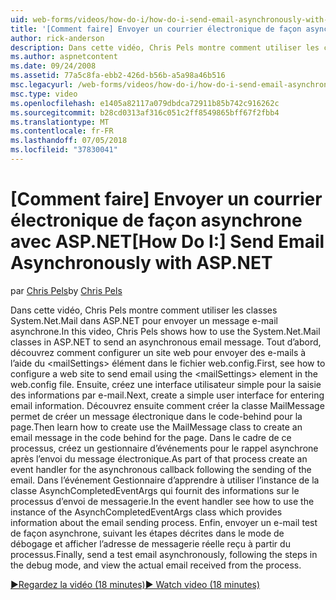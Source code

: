 ```yaml
---
uid: web-forms/videos/how-do-i/how-do-i-send-email-asynchronously-with-aspnet
title: '[Comment faire] Envoyer un courrier électronique de façon asynchrone avec ASP.NET | Microsoft Docs'
author: rick-anderson
description: Dans cette vidéo, Chris Pels montre comment utiliser les classes System.Net.Mail dans ASP.NET pour envoyer un message e-mail asynchrone. Tout d’abord, consultez Comment configurer un incident de service web...
ms.author: aspnetcontent
ms.date: 09/24/2008
ms.assetid: 77a5c8fa-ebb2-426d-b56b-a5a98a46b516
msc.legacyurl: /web-forms/videos/how-do-i/how-do-i-send-email-asynchronously-with-aspnet
msc.type: video
ms.openlocfilehash: e1405a82117a079dbdca72911b85b742c916262c
ms.sourcegitcommit: b28cd0313af316c051c2ff8549865bff67f2fbb4
ms.translationtype: MT
ms.contentlocale: fr-FR
ms.lasthandoff: 07/05/2018
ms.locfileid: "37830041"
---
```

<a name="how-do-i-send-email-asynchronously-with-aspnet"></a><span data-ttu-id="108e4-104">[Comment faire] Envoyer un courrier électronique de façon asynchrone avec ASP.NET</span><span class="sxs-lookup"><span data-stu-id="108e4-104">[How Do I:] Send Email Asynchronously with ASP.NET</span></span>
====================
<span data-ttu-id="108e4-105">par [Chris Pels](https://twitter.com/chrispels)</span><span class="sxs-lookup"><span data-stu-id="108e4-105">by [Chris Pels](https://twitter.com/chrispels)</span></span>

<span data-ttu-id="108e4-106">Dans cette vidéo, Chris Pels montre comment utiliser les classes System.Net.Mail dans ASP.NET pour envoyer un message e-mail asynchrone.</span><span class="sxs-lookup"><span data-stu-id="108e4-106">In this video, Chris Pels shows how to use the System.Net.Mail classes in ASP.NET to send an asynchronous email message.</span></span> <span data-ttu-id="108e4-107">Tout d’abord, découvrez comment configurer un site web pour envoyer des e-mails à l’aide du &lt;mailSettings&gt; élément dans le fichier web.config.</span><span class="sxs-lookup"><span data-stu-id="108e4-107">First, see how to configure a web site to send email using the &lt;mailSettings&gt; element in the web.config file.</span></span> <span data-ttu-id="108e4-108">Ensuite, créez une interface utilisateur simple pour la saisie des informations par e-mail.</span><span class="sxs-lookup"><span data-stu-id="108e4-108">Next, create a simple user interface for entering email information.</span></span> <span data-ttu-id="108e4-109">Découvrez ensuite comment créer la classe MailMessage permet de créer un message électronique dans le code-behind pour la page.</span><span class="sxs-lookup"><span data-stu-id="108e4-109">Then learn how to create use the MailMessage class to create an email message in the code behind for the page.</span></span> <span data-ttu-id="108e4-110">Dans le cadre de ce processus, créez un gestionnaire d’événements pour le rappel asynchrone après l’envoi du message électronique.</span><span class="sxs-lookup"><span data-stu-id="108e4-110">As part of that process create an event handler for the asynchronous callback following the sending of the email.</span></span> <span data-ttu-id="108e4-111">Dans l’événement Gestionnaire d’apprendre à utiliser l’instance de la classe AsynchCompletedEventArgs qui fournit des informations sur le processus d’envoi de messagerie.</span><span class="sxs-lookup"><span data-stu-id="108e4-111">In the event handler see how to use the instance of the AsynchCompletedEventArgs class which provides information about the email sending process.</span></span> <span data-ttu-id="108e4-112">Enfin, envoyer un e-mail test de façon asynchrone, suivant les étapes décrites dans le mode de débogage et afficher l’adresse de messagerie réelle reçu à partir du processus.</span><span class="sxs-lookup"><span data-stu-id="108e4-112">Finally, send a test email asynchronously, following the steps in the debug mode, and view the actual email received from the process.</span></span>

[<span data-ttu-id="108e4-113">&#9654;Regardez la vidéo (18 minutes)</span><span class="sxs-lookup"><span data-stu-id="108e4-113">&#9654; Watch video (18 minutes)</span></span>](https://channel9.msdn.com/Blogs/ASP-NET-Site-Videos/how-do-i-send-email-asynchronously-with-aspnet)

